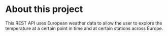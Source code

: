 # About this project

This REST API uses European weather data to allow the user to explore the temperature at a certain point in time and at certain stations across Europe. 

